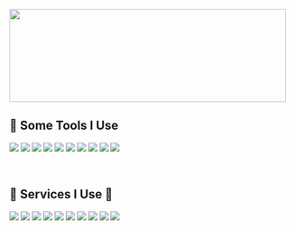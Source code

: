 <p>
  <img width="490" height="165" src="https://github-readme-stats.vercel.app/api?username=James-A-A&theme=dark&show_icons=true&icon_color=ffffff"/>
<p>
 <h2>🚀 Some Tools I Use</h2>
 <p align="left">
<img src="https://img.shields.io/badge/JavaScript-323330?style=flat-square&logo=javascript&logoColor=F7DF1E"/>
<img src="https://img.shields.io/badge/HTML5-E34F26?style=flat-square&logo=html5&logoColor=white">
<img src="https://img.shields.io/badge/json-5E5C5C?style=flat-square&logo=json&logoColor=white">
<img src="https://img.shields.io/badge/Python-FFD43B?style=flat-square&logo=python&logoColor=blue">
<img src="https://img.shields.io/badge/Node.js-339933?style=flat-square&logo=nodedotjs&logoColor=white">
<img src="https://img.shields.io/badge/Express.js-0000003?style=flat-square&logo=express&logoColor=white">
<img src="https://img.shields.io/badge/-NPM-CB3837?style=flat-square&logo=NPM&logoColor=white"/>
<img src="https://img.shields.io/badge/MongoDB-4EA94B?style=flat-square&logo=mongodb&logoColor=white">
<img src="https://img.shields.io/badge/MySQL-005C84B?style=flat-square&logo=mysql&logoColor=white">
<img src="https://img.shields.io/badge/SQLite-07405E?style=flat-square&logo=sqlite&logoColor=white">
</p>
<p align="left">
<br>
  <h2> 📝 Services I Use 📝</h2>
<img src="https://img.shields.io/badge/-Visual%20Studio%20Code-23A9F2?style=flat-square&logo=Visual%20Studio%20Code&logoColor=white"/>
<img src="https://img.shields.io/badge/Railway-0B0D0E?logo=Railway">
<img src="https://img.shields.io/badge/replit-667881?style=flat-square&logo=replit&logoColor=white">
<img src="https://img.shields.io/badge/Heroku-430098?style=flat-square&logo=heroku&logoColor=white">
<img src="https://img.shields.io/badge/Glitch-2800ff?style=flat-square&logo=glitch&logoColor=white">
<img src="https://img.shields.io/badge/Oracle-F80000?style=flat-square&logo=oracle&logoColor=black">
<img src="https://img.shields.io/badge/-Github-181717?style=flat-square&logo=GitHub&logoColor=white"/>
<img src="https://img.shields.io/badge/-Google%20Cloud-4285F4?style=flat-square&logo=Google%20Cloud&logoColor=white"/>
<img src="https://img.shields.io/badge/-OVH%20Cloud-123F6D?style=flat-square&logo=OVH&logoColor=white"/>
<img src="https://img.shields.io/badge/Google%20Analytics-E37400?style=flat-square&logo=google%20analytics&logoColor=white">
</p>



